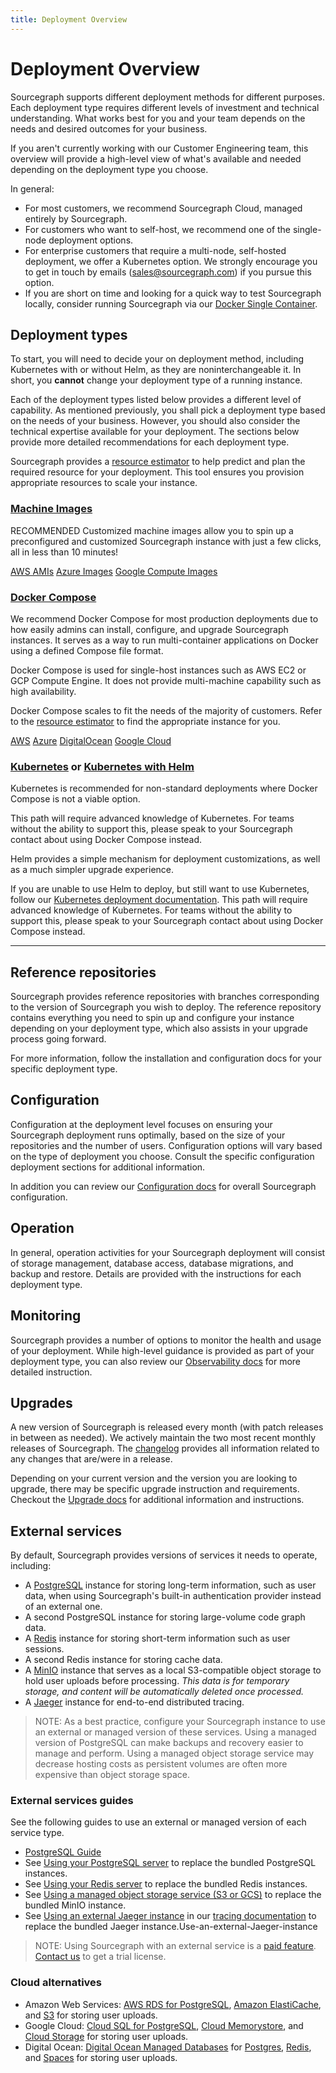 ```yaml
---
title: Deployment Overview
---
```


<style>
  .btn {
    text-align: center;
  }
</style>

# Deployment Overview

Sourcegraph supports different deployment methods for different purposes. Each deployment type requires different levels of investment and technical understanding. What works best for you and your team depends on the needs and desired outcomes for your business.

If you aren't currently working with our Customer Engineering team, this overview will provide a high-level view of what's available and needed depending on the deployment type you choose.

In general:

- For most customers, we recommend Sourcegraph Cloud, managed entirely by Sourcegraph.
- For customers who want to self-host, we recommend one of the single-node deployment options.
- For enterprise customers that require a multi-node, self-hosted deployment, we offer a Kubernetes option. We strongly encourage you to get in touch by emails (sales@sourcegraph.com) if you pursue this option.
- If you are short on time and looking for a quick way to test Sourcegraph locally, consider running Sourcegraph via our [Docker Single Container](docker-single-container/index.md).

## Deployment types

To start, you will need to decide your on deployment method, including Kubernetes with or without Helm, as they are noninterchangeable it. In short, you **cannot** change your deployment type of a running instance.

Each of the deployment types listed below provides a different level of capability. As mentioned previously, you shall pick a deployment type based on the needs of your business. However, you should also consider the technical expertise available for your deployment. The sections below provide more detailed recommendations for each deployment type.

Sourcegraph provides a [resource estimator](resource_estimator.md) to help predict and plan the required resource for your deployment. This tool ensures you provision appropriate resources to scale your instance.

### [Machine Images](machine-images/index.md)

<span class="badge badge-note">RECOMMENDED</span> Customized machine images allow you to spin up a preconfigured and customized Sourcegraph instance with just a few clicks, all in less than 10 minutes!

<div class="getting-started">
  <a class="btn" href="machine-images/aws-ami"><span>AWS AMIs</span></a>
  <a class="btn" href="machine-images/azure"><span>Azure Images</span></a>
  <a class="btn" href="machine-images/gce"><span>Google Compute Images</span></a>
</div>

### [Docker Compose](docker-compose/index.md)

We recommend Docker Compose for most production deployments due to how easily admins can install, configure, and upgrade Sourcegraph instances. It serves as a way to run multi-container applications on Docker using a defined Compose file format.

Docker Compose is used for single-host instances such as AWS EC2 or GCP Compute Engine. It does not provide multi-machine capability such as high availability.

Docker Compose scales to fit the needs of the majority of customers. Refer to the [resource estimator](resource_estimator.md) to find the appropriate instance for you.

<div class="getting-started">
  <a class="btn" href="./docker-compose/aws"><span>AWS</span></a>
  <a class="btn" href="./docker-compose/azure"><span>Azure</span></a>
  <a class="btn" href="./docker-compose/digitalocean"><span>DigitalOcean</span></a>
  <a class="btn" href="./docker-compose/google_cloud"><span>Google Cloud</span></a>
</div>

### [Kubernetes](kubernetes/index.md) or [Kubernetes with Helm](kubernetes/helm.md)

Kubernetes is recommended for non-standard deployments where Docker Compose is not a viable option.

This path will require advanced knowledge of Kubernetes. For teams without the ability to support this, please speak to your Sourcegraph contact about using Docker Compose instead.

Helm provides a simple mechanism for deployment customizations, as well as a much simpler upgrade experience.

If you are unable to use Helm to deploy, but still want to use Kubernetes, follow our [Kubernetes deployment documentation](kubernetes/index.md). This path will require advanced knowledge of Kubernetes. For teams without the ability to support this, please speak to your Sourcegraph contact about using Docker Compose instead.

---

## Reference repositories

Sourcegraph provides reference repositories with branches corresponding to the version of Sourcegraph you wish to deploy. The reference repository contains everything you need to spin up and configure your instance depending on your deployment type, which also assists in your upgrade process going forward.

For more information, follow the installation and configuration docs for your specific deployment type.

## Configuration

Configuration at the deployment level focuses on ensuring your Sourcegraph deployment runs optimally, based on the size of your repositories and the number of users. Configuration options will vary based on the type of deployment you choose. Consult the specific configuration deployment sections for additional information.

In addition you can review our [Configuration docs](../config/index.md) for overall Sourcegraph configuration.

## Operation

In general, operation activities for your Sourcegraph deployment will consist of storage management, database access, database migrations, and backup and restore. Details are provided with the instructions for each deployment type.

## Monitoring

Sourcegraph provides a number of options to monitor the health and usage of your deployment. While high-level guidance is provided as part of your deployment type, you can also review our [Observability docs](../observability/index.md) for more detailed instruction.

## Upgrades

A new version of Sourcegraph is released every month (with patch releases in between as needed). We actively maintain the two most recent monthly releases of Sourcegraph. The [changelog](../../CHANGELOG.md) provides all information related to any changes that are/were in a release.

Depending on your current version and the version you are looking to upgrade, there may be specific upgrade instruction and requirements. Checkout the [Upgrade docs](../updates/index.md) for additional information and instructions.

## External services

By default, Sourcegraph provides versions of services it needs to operate, including:

- A [PostgreSQL](https://www.postgresql.org/) instance for storing long-term information, such as user data, when using Sourcegraph's built-in authentication provider instead of an external one.
- A second PostgreSQL instance for storing large-volume code graph data.
- A [Redis](https://redis.io/) instance for storing short-term information such as user sessions.
- A second Redis instance for storing cache data.
- A [MinIO](https://min.io/) instance that serves as a local S3-compatible object storage to hold user uploads before processing. _This data is for temporary storage, and content will be automatically deleted once processed._
- A [Jaeger](https://www.jaegertracing.io/) instance for end-to-end distributed tracing.

> NOTE: As a best practice, configure your Sourcegraph instance to use an external or managed version of these services. Using a managed version of PostgreSQL can make backups and recovery easier to manage and perform. Using a managed object storage service may decrease hosting costs as persistent volumes are often more expensive than object storage space.

### External services guides

See the following guides to use an external or managed version of each service type.

- [PostgreSQL Guide](../postgres.md)
- See [Using your PostgreSQL server](../external_services/postgres.md) to replace the bundled PostgreSQL instances.
- See [Using your Redis server](../external_services/redis.md) to replace the bundled Redis instances.
- See [Using a managed object storage service (S3 or GCS)](../external_services/object_storage.md) to replace the bundled MinIO instance.
- See [Using an external Jaeger instance](../observability/tracing.md#use-an-external-jaeger-instance) in our [tracing documentation](../observability/tracing.md) to replace the bundled Jaeger instance.Use-an-external-Jaeger-instance

> NOTE: Using Sourcegraph with an external service is a [paid feature](https://about.sourcegraph.com/pricing). [Contact us](https://about.sourcegraph.com/contact/sales) to get a trial license.

### Cloud alternatives

- Amazon Web Services: [AWS RDS for PostgreSQL](https://aws.amazon.com/rds/), [Amazon ElastiCache](https://aws.amazon.com/elasticache/redis/), and [S3](https://aws.amazon.com/s3/) for storing user uploads.
- Google Cloud: [Cloud SQL for PostgreSQL](https://cloud.google.com/sql/docs/postgres/), [Cloud Memorystore](https://cloud.google.com/memorystore/), and [Cloud Storage](https://cloud.google.com/storage) for storing user uploads.
- Digital Ocean: [Digital Ocean Managed Databases](https://www.digitalocean.com/products/managed-databases/) for [Postgres](https://www.digitalocean.com/products/managed-databases-postgresql/), [Redis](https://www.digitalocean.com/products/managed-databases-redis/), and [Spaces](https://www.digitalocean.com/products/spaces/) for storing user uploads.
